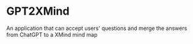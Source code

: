 # GPT2XMind
An application that can accept users' questions and merge the answers from ChatGPT to a XMind mind map

